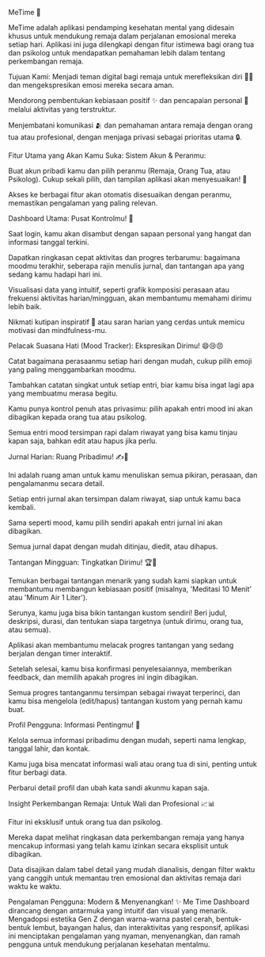 MeTime 🚀

MeTime adalah aplikasi pendamping kesehatan mental yang didesain khusus untuk mendukung remaja dalam perjalanan emosional mereka setiap hari. Aplikasi ini juga dilengkapi dengan fitur istimewa bagi orang tua dan psikolog untuk mendapatkan pemahaman lebih dalam tentang perkembangan remaja.

Tujuan Kami:
Menjadi teman digital bagi remaja untuk merefleksikan diri 🧘‍♀️ dan mengekspresikan emosi mereka secara aman.

Mendorong pembentukan kebiasaan positif ✨ dan pencapaian personal 🎉 melalui aktivitas yang terstruktur.

Menjembatani komunikasi 🫂 dan pemahaman antara remaja dengan orang tua atau profesional, dengan menjaga privasi sebagai prioritas utama 🔒.

Fitur Utama yang Akan Kamu Suka:
Sistem Akun & Peranmu:

Buat akun pribadi kamu dan pilih peranmu (Remaja, Orang Tua, atau Psikolog). Cukup sekali pilih, dan tampilan aplikasi akan menyesuaikan! 🤩

Akses ke berbagai fitur akan otomatis disesuaikan dengan peranmu, memastikan pengalaman yang paling relevan.

Dashboard Utama: Pusat Kontrolmu! 🏡

Saat login, kamu akan disambut dengan sapaan personal yang hangat dan informasi tanggal terkini.

Dapatkan ringkasan cepat aktivitas dan progres terbarumu: bagaimana moodmu terakhir, seberapa rajin menulis jurnal, dan tantangan apa yang sedang kamu hadapi hari ini.

Visualisasi data yang intuitif, seperti grafik komposisi perasaan atau frekuensi aktivitas harian/mingguan, akan membantumu memahami dirimu lebih baik.

Nikmati kutipan inspiratif 💖 atau saran harian yang cerdas untuk memicu motivasi dan mindfulness-mu.

Pelacak Suasana Hati (Mood Tracker): Ekspresikan Dirimu! 😄😢😠

Catat bagaimana perasaanmu setiap hari dengan mudah, cukup pilih emoji yang paling menggambarkan moodmu.

Tambahkan catatan singkat untuk setiap entri, biar kamu bisa ingat lagi apa yang membuatmu merasa begitu.

Kamu punya kontrol penuh atas privasimu: pilih apakah entri mood ini akan dibagikan kepada orang tua atau psikolog.

Semua entri mood tersimpan rapi dalam riwayat yang bisa kamu tinjau kapan saja, bahkan edit atau hapus jika perlu.

Jurnal Harian: Ruang Pribadimu! ✍️📖

Ini adalah ruang aman untuk kamu menuliskan semua pikiran, perasaan, dan pengalamanmu secara detail.

Setiap entri jurnal akan tersimpan dalam riwayat, siap untuk kamu baca kembali.

Sama seperti mood, kamu pilih sendiri apakah entri jurnal ini akan dibagikan.

Semua jurnal dapat dengan mudah ditinjau, diedit, atau dihapus.

Tantangan Mingguan: Tingkatkan Dirimu! 🏆🌟

Temukan berbagai tantangan menarik yang sudah kami siapkan untuk membantumu membangun kebiasaan positif (misalnya, 'Meditasi 10 Menit' atau 'Minum Air 1 Liter').

Serunya, kamu juga bisa bikin tantangan kustom sendiri! Beri judul, deskripsi, durasi, dan tentukan siapa targetnya (untuk dirimu, orang tua, atau semua).

Aplikasi akan membantumu melacak progres tantangan yang sedang berjalan dengan timer interaktif.

Setelah selesai, kamu bisa konfirmasi penyelesaiannya, memberikan feedback, dan memilih apakah progres ini ingin dibagikan.

Semua progres tantanganmu tersimpan sebagai riwayat terperinci, dan kamu bisa mengelola (edit/hapus) tantangan kustom yang pernah kamu buat.

Profil Pengguna: Informasi Pentingmu! 👤

Kelola semua informasi pribadimu dengan mudah, seperti nama lengkap, tanggal lahir, dan kontak.

Kamu juga bisa mencatat informasi wali atau orang tua di sini, penting untuk fitur berbagi data.

Perbarui detail profil dan ubah kata sandi akunmu kapan saja.

Insight Perkembangan Remaja: Untuk Wali dan Profesional 📈📊

Fitur ini eksklusif untuk orang tua dan psikolog.

Mereka dapat melihat ringkasan data perkembangan remaja yang hanya mencakup informasi yang telah kamu izinkan secara eksplisit untuk dibagikan.

Data disajikan dalam tabel detail yang mudah dianalisis, dengan filter waktu yang canggih untuk memantau tren emosional dan aktivitas remaja dari waktu ke waktu.

Pengalaman Pengguna: Modern & Menyenangkan! ✨
Me Time Dashboard dirancang dengan antarmuka yang intuitif dan visual yang menarik. Mengadopsi estetika Gen Z dengan warna-warna pastel cerah, bentuk-bentuk lembut, bayangan halus, dan interaktivitas yang responsif, aplikasi ini menciptakan pengalaman yang nyaman, menyenangkan, dan ramah pengguna untuk mendukung perjalanan kesehatan mentalmu.
